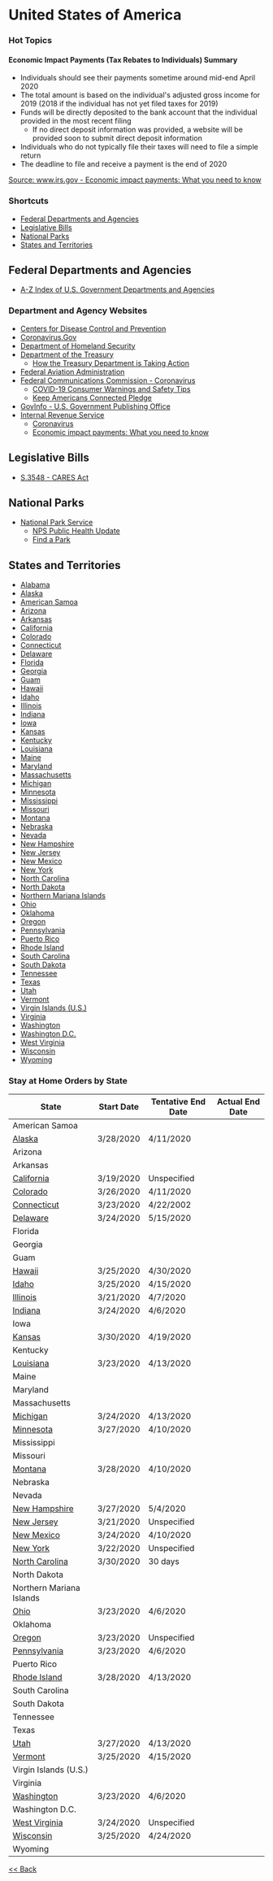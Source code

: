# United States of America

### Hot Topics

#### Economic Impact Payments (Tax Rebates to Individuals) Summary

* Individuals should see their payments sometime around mid-end April 2020
* The total amount is based on the individual's adjusted gross income for 2019 (2018 if the individual has not yet filed taxes for 2019)
* Funds will be directly deposited to the bank account that the individual provided in the most recent filing
  * If no direct deposit information was provided, a website will be provided soon to submit direct deposit information
* Individuals who do not typically file their taxes will need to file a simple return
* The deadline to file and receive a payment is the end of 2020

[Source: www.irs.gov - Economic impact payments: What you need to know](https://www.irs.gov/newsroom/economic-impact-payments-what-you-need-to-know)

### Shortcuts

* [Federal Departments and Agencies](README.md#federal-departments-and-agencies)
* [Legislative Bills](README.md#legislative-bills)
* [National Parks](README.md#national-parks)
* [States and Territories](README.md#states-and-territories)

## Federal Departments and Agencies

* [A-Z Index of U.S. Government Departments and Agencies](https://www.usa.gov/federal-agencies)

### Department and Agency Websites

* [Centers for Disease Control and Prevention](https://www.cdc.gov/)
* [Coronavirus.Gov](https://www.coronavirus.gov/)
* [Department of Homeland Security](https://www.dhs.gov/)
* [Department of the Treasury](https://home.treasury.gov/)
  * [How the Treasury Department is Taking Action](https://home.treasury.gov/cares)
* [Federal Aviation Administration](https://www.faa.gov/)
* [Federal Communications Commission - Coronavirus](https://www.fcc.gov/coronavirus)
  * [COVID-19 Consumer Warnings and Safety Tips](https://www.fcc.gov/covid-scams)
  * [Keep Americans Connected Pledge](https://www.fcc.gov/keep-americans-connected)
* [GovInfo - U.S. Government Publishing Office](https://www.govinfo.gov/features/coronavirus)
* [Internal Revenue Service](https://www.irs.gov/)
  * [Coronavirus](https://www.irs.gov/coronavirus)
  * [Economic impact payments: What you need to know](https://www.irs.gov/newsroom/economic-impact-payments-what-you-need-to-know)

## Legislative Bills

* [S.3548 - CARES Act](https://www.congress.gov/bill/116th-congress/senate-bill/3548)

## National Parks

* [National Park Service](https://www.nps.gov/)
  * [NPS Public Health Update](https://www.nps.gov/aboutus/news/public-health-update.htm)
  * [Find a Park](https://www.nps.gov/findapark/index.htm)

## States and Territories

* [Alabama](alabama.md)
* [Alaska](alaska.md)
* [American Samoa](american-samoa.md)
* [Arizona](arizona.md)
* [Arkansas](arkansas.md)
* [California](california.md)
* [Colorado](colorado.md)
* [Connecticut](connecticut.md)
* [Delaware](delaware.md)
* [Florida](florida.md)
* [Georgia](georgia.md)
* [Guam](guam.md)
* [Hawaii](hawaii.md)
* [Idaho](idaho.md)
* [Illinois](illinois.md)
* [Indiana](indiana.md)
* [Iowa](iowa.md)
* [Kansas](kansas.md)
* [Kentucky](kentucky.md)
* [Louisiana](louisiana.md)
* [Maine](maine.md)
* [Maryland](maryland.md)
* [Massachusetts](massachusetts.md)
* [Michigan](michigan.md)
* [Minnesota](minnesota.md)
* [Mississippi](mississippi.md)
* [Missouri](missouri.md)
* [Montana](montana.md)
* [Nebraska](nebraska.md)
* [Nevada](nevada.md)
* [New Hampshire](new-hampshire.md)
* [New Jersey](new-jersey.md)
* [New Mexico](new-mexico.md)
* [New York](new-york.md)
* [North Carolina](north-carolina.md)
* [North Dakota](north-dakota.md)
* [Northern Mariana Islands](northern-mariana-islands.md)
* [Ohio](ohio.md)
* [Oklahoma](oklahoma.md)
* [Oregon](oregon.md)
* [Pennsylvania](pennsylvania.md)
* [Puerto Rico](puerto-rico.md)
* [Rhode Island](rhode-island.md)
* [South Carolina](south-carolina.md)
* [South Dakota](south-dakota.md)
* [Tennessee](tennessee.md)
* [Texas](texas.md)
* [Utah](utah.md)
* [Vermont](vermont.md)
* [Virgin Islands (U.S.)](virgin-islands-us.md)
* [Virginia](virginia.md)
* [Washington](washington.md)
* [Washington D.C.](washington-dc.md)
* [West Virginia](west-virginia.md)
* [Wisconsin](wisconsin.md)
* [Wyoming](wyoming.md)

### Stay at Home Orders by State

| State | Start Date | Tentative End Date | Actual End Date |
|---|---|---|---|
| American Samoa | | | |
| [Alaska](https://gov.alaska.gov/home/covid19-healthmandates/) | 3/28/2020 | 4/11/2020 | |
| Arizona | | | |
| Arkansas | | | |
| [California](https://covid19.ca.gov/img/Executive-Order-N-33-20.pdf) | 3/19/2020 | Unspecified | |
| [Colorado](https://drive.google.com/file/d/1O1EDCY6-A6QBKxzDImCSF8bBBdOOI3Km/view) | 3/26/2020 | 4/11/2020 | |
| [Connecticut](https://portal.ct.gov/-/media/Office-of-the-Governor/Executive-Orders/Lamont-Executive-Orders/Executive-Order-No-7H.pdf?la=en) | 3/23/2020 | 4/22/2002 | |
| [Delaware](https://news.delaware.gov/2020/03/22/governor-carney-issues-stay-at-home-order-for-delawareans/) | 3/24/2020 | 5/15/2020 | |
| Florida | | | |
| Georgia | | | |
| Guam | | | |
| [Hawaii](https://hawaiicovid19.com/wp-content/uploads/2020/03/2003162-ATG_Third-Supplementary-Proclamation-for-COVID-19-signed-12.pdf) | 3/25/2020 | 4/30/2020 | |
| [Idaho](https://coronavirus.idaho.gov/wp-content/uploads/sites/127/2020/03/statewide-stay-home-order_032520.pdf) | 3/25/2020 | 4/15/2020 | |
| [Illinois](https://www2.illinois.gov/IISNews/21288-Gov._Pritzker_Stay_at_Home_Order.pdf) | 3/21/2020 | 4/7/2020 | |
| [Indiana](https://www.in.gov/gov/files/Executive_Order_20-08_Stay_at_Home.pdf) | 3/24/2020 | 4/6/2020 | |
| Iowa | | | |
| [Kansas](https://governor.kansas.gov/wp-content/uploads/2020/03/EO20-16.pdf) | 3/30/2020 | 4/19/2020 | |
| Kentucky | | | |
| [Louisiana](https://gov.louisiana.gov/assets/Proclamations/2020/JBE-33-2020.pdf) | 3/23/2020 | 4/13/2020 | |
| Maine | | | |
| Maryland | | | |
| Massachusetts | | | |
| [Michigan](https://www.michigan.gov/whitmer/0,9309,7-387-90499_90705-522626--,00.html) | 3/24/2020 | 4/13/2020 | |
| [Minnesota](https://mn.gov/governor/assets/3a.%20EO%2020-20%20FINAL%20SIGNED%20Filed_tcm1055-425020.pdf) | 3/27/2020 | 4/10/2020 | |
| Mississippi | | | |
| Missouri | | | |
| [Montana](https://covid19.mt.gov/Portals/223/Documents/Stay%20at%20Home%20Directive.pdf?ver=2020-03-26-173332-177) | 3/28/2020 | 4/10/2020 | |
| Nebraska | | | |
| Nevada | | | |
| [New Hampshire](https://www.governor.nh.gov/news-media/emergency-orders/documents/emergency-order-17-1.pdf) | 3/27/2020 | 5/4/2020 | |
| [New Jersey](https://covid19.nj.gov/faqs/nj-information/general-public/governor-murphy-announces-statewide-stay-at-home-order-closure-of-all-non-essential-retail-businesses) | 3/21/2020 | Unspecified | |
| [New Mexico](https://cv.nmhealth.org/2020/03/23/state-enacts-further-restrictions-to-stop-spread-including-stay-at-home-instruction/) | 3/24/2020 | 4/10/2020 | |
| [New York](https://coronavirus.health.ny.gov/new-york-state-pause) | 3/22/2020 | Unspecified | |
| [North Carolina](https://files.nc.gov/governor/documents/files/EO121-Stay-at-Home-Order-3.pdf) | 3/30/2020 | 30 days | |
| North Dakota | | | |
| Northern Mariana Islands | | | |
| [Ohio](https://governor.ohio.gov/static/DirectorsOrderStayAtHome.pdf) | 3/23/2020 | 4/6/2020 | |
| Oklahoma | | | |
| [Oregon](https://www.oregon.gov/gov/Documents/executive_orders/eo_20-12.pdf) | 3/23/2020 | Unspecified | |
| [Pennsylvania](https://www.governor.pa.gov/wp-content/uploads/2020/03/03.23.20-TWW-COVID-19-Stay-at-Home-Order.pdf) | 3/23/2020 | 4/6/2020 | |
| Puerto Rico | | | |
| [Rhode Island](http://governor.ri.gov/documents/orders/Executive-Order-20-13.pdf) | 3/28/2020 | 4/13/2020 | |
| South Carolina | | | |
| South Dakota | | | |
| Tennessee | | | |
| Texas | | | |
| [Utah](https://drive.google.com/file/d/1Qey2xIxAEqIxiiAHJyHSxBosmjetkbN7/view) | 3/27/2020 | 4/13/2020 | |
| [Vermont](https://governor.vermont.gov/sites/scott/files/documents/ADDENDUM%206%20TO%20EXECUTIVE%20ORDER%2001-20.pdf) | 3/25/2020 | 4/15/2020 | |
| Virgin Islands (U.S.) | | | |
| Virginia | | | |
| [Washington](https://www.governor.wa.gov/sites/default/files/proclamations/20-25%20Coronovirus%20Stay%20Safe-Stay%20Healthy%20%28tmp%29%20%28002%29.pdf) | 3/23/2020 | 4/6/2020 | |
| Washington D.C. | | | |
| [West Virginia](https://coronavirus-wvgovstatus-cdn.azureedge.net/STAY_AT_HOME_ORDER.pdf) | 3/24/2020 | Unspecified | |
| [Wisconsin](https://content.govdelivery.com/attachments/WIGOV/2020/03/24/file_attachments/1409408/Health%20Order%20%2312%20Safer%20At%20Home.pdf) | 3/25/2020 | 4/24/2020 | |
| Wyoming | | | |

[<< Back](../README.md)
